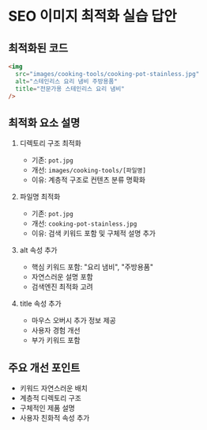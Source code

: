 # SEO 이미지 최적화 실습 답안

## 최적화된 코드

```html
<img
  src="images/cooking-tools/cooking-pot-stainless.jpg"
  alt="스테인리스 요리 냄비 주방용품"
  title="전문가용 스테인리스 요리 냄비"
/>
```

## 최적화 요소 설명

1. 디렉토리 구조 최적화

   - 기존: `pot.jpg`
   - 개선: `images/cooking-tools/[파일명]`
   - 이유: 계층적 구조로 컨텐츠 분류 명확화

2. 파일명 최적화

   - 기존: `pot.jpg`
   - 개선: `cooking-pot-stainless.jpg`
   - 이유: 검색 키워드 포함 및 구체적 설명 추가

3. alt 속성 추가

   - 핵심 키워드 포함: "요리 냄비", "주방용품"
   - 자연스러운 설명 포함
   - 검색엔진 최적화 고려

4. title 속성 추가
   - 마우스 오버시 추가 정보 제공
   - 사용자 경험 개선
   - 부가 키워드 포함

## 주요 개선 포인트

- 키워드 자연스러운 배치
- 계층적 디렉토리 구조
- 구체적인 제품 설명
- 사용자 친화적 속성 추가
